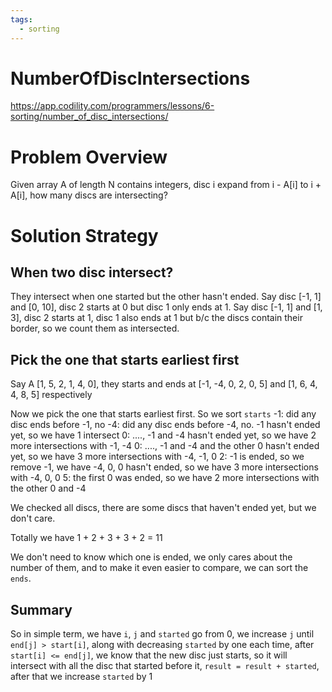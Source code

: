 ```yaml
---
tags:
  - sorting
---
```

# NumberOfDiscIntersections
https://app.codility.com/programmers/lessons/6-sorting/number_of_disc_intersections/
# Problem Overview
Given array A of length N contains integers, disc i expand from i - A[i] to i + A[i], how many discs are intersecting?

# Solution Strategy

## When two disc intersect?

They intersect when one started but the other hasn't ended.
Say disc [-1, 1] and [0, 10], disc 2 starts at 0 but disc 1 only ends at 1.
Say disc [-1, 1] and [1, 3], disc 2 starts at 1, disc 1 also ends at 1 but b/c the discs contain their border, so we count them as intersected.

## Pick the one that starts earliest first
Say A [1, 5, 2, 1, 4, 0], they starts and ends at [-1, -4, 0, 2, 0, 5] and [1, 6, 4, 4, 8, 5] respectively

Now we pick the one that starts earliest first. So we sort `starts`
-1: did any disc ends before -1, no
-4: did any disc ends before -4, no. -1 hasn't ended yet, so we have 1 intersect
0: ...., -1 and -4 hasn't ended yet, so we have 2 more intersections with -1, -4
0: ...., -1 and -4 and the other 0 hasn't ended yet, so we have 3 more intersections with -4, -1, 0
2: -1 is ended, so we remove -1, we have -4, 0, 0 hasn't ended, so we have 3 more intersections with -4, 0, 0
5: the first 0 was ended, so we have 2 more intersections with the other 0 and -4

We checked all discs, there are some discs that haven't ended yet, but we don't care.

Totally we have 1 + 2 + 3 + 3 + 2 = 11

We don't need to know which one is ended, we only cares about the number of them, and to make it even easier to compare, we can sort the `ends`.

## Summary
So in simple term, we have `i`, `j` and `started` go from 0, we increase `j` until `end[j] > start[i]`, along with decreasing `started` by one each time, after `start[i] <= end[j]`, we know that the new disc just starts, so it will intersect with all the disc that started before it, `result = result + started`, after that we increase `started` by 1
